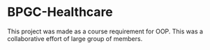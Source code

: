 # BPGC-Healthcare
This project was made as a course requirement for OOP. This was a collaborative effort of large group of members.

